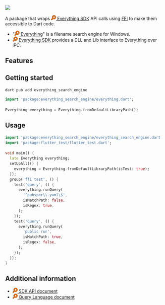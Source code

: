 <!-- 
This README describes the package. If you publish this package to pub.dev,
this README's contents appear on the landing page for your package.

For information about how to write a good package README, see the guide for
[writing package pages](https://dart.dev/guides/libraries/writing-package-pages). 

For general information about developing packages, see the Dart guide for
[creating packages](https://dart.dev/guides/libraries/create-library-packages)
and the Flutter guide for
[developing packages and plugins](https://flutter.dev/developing-packages). 
-->

<!-- TODO: Put a short description of the package here that helps potential users
know whether this package might be useful for them. -->
![](assets/icon/Everything.ico)

A package that wraps [![](assets/icon/Everything-rgb888-16x16.jpg) Everything SDK](https://www.voidtools.com/en-us/support/everything/sdk/) API calls using [FFI](https://dart.dev/guides/libraries/c-interop) to make them accessible to Dart code.

- "[![](assets/icon/Everything-rgb888-16x16.jpg) Everything](https://www.voidtools.com/en-us/)" is a filename search engine for Windows.
- [![](assets/icon/Everything-rgb888-16x16.jpg) Everything SDK](https://www.voidtools.com/en-us/support/everything/sdk/) provides a DLL and Lib interface to Everything over IPC.
## Features
<!-- TODO: List what your package can do. Maybe include images, gifs, or videos. -->

## Getting started
<!-- TODO: List prerequisites and provide or point to information on how to
start using the package. -->
`dart pub add everything_search_engine`

```dart
import 'package:everything_search_engine/everything.dart';

Everything everything = Everything.fromDefaultLibraryPath();
```

## Usage

<!-- TODO: Include short and useful examples for package users. Add longer examples
to `/example` folder.  -->

```dart
import 'package:everything_search_engine/everything_search_engine.dart';
import 'package:flutter_test/flutter_test.dart';

void main() {
  late Everything everything;
  setUpAll(() {
    everything = Everything.fromDefaultLibraryPath(isTest: true);
  });
  group('ffi test', () {
    test('query', () {
      everything.runQuery(
        '^pubspec\\.yaml\$',
        isMatchPath: false,
        isRegex: true,
      );
    });
    test('query', () {
      everything.runQuery(
        'public run',
        isMatchPath: true,
        isRegex: false,
      );
    });
  });
}


```

## Additional information

<!-- TODO: Tell users more about the package: where to find more information, how to 
contribute to the package, how to file issues, what response they can expect 
from the package authors, and more. -->
- [![](assets/icon/Everything-rgb888-16x16.jpg) SDK API document](https://www.voidtools.com/support/everything/sdk/)
- [![](assets/icon/Everything-rgb888-16x16.jpg) Query Language document](https://www.voidtools.com/support/everything/searching/)
